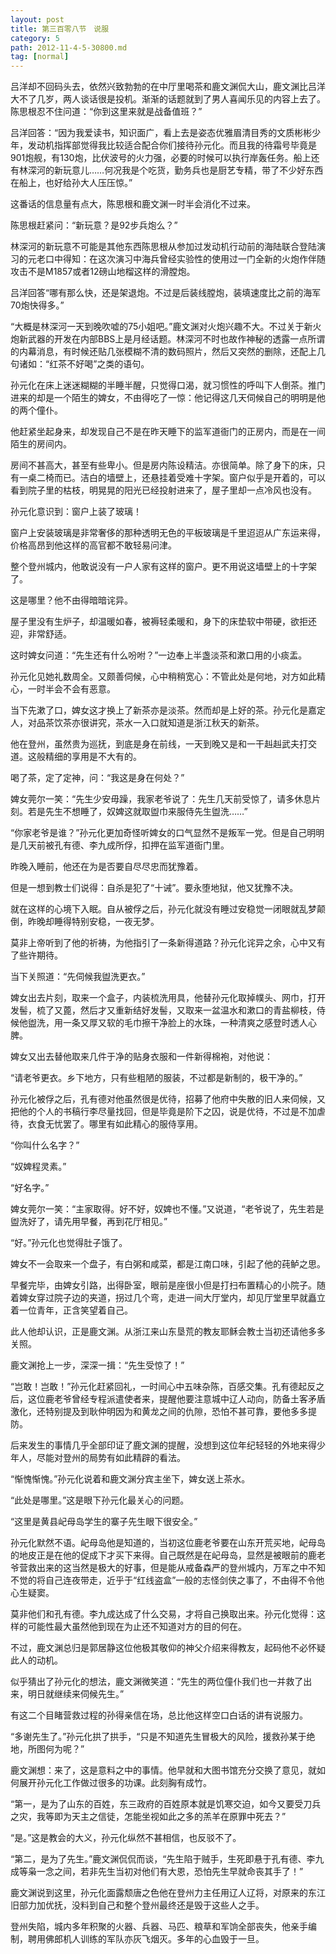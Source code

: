```yaml
---
layout: post
title: 第三百零八节　说服
category: 5
path: 2012-11-4-5-30800.md
tag: [normal]
---
```


吕洋却不回码头去，依然兴致勃勃的在中厅里喝茶和鹿文渊侃大山，鹿文渊比吕洋大不了几岁，两人谈话很是投机。渐渐的话题就到了男人喜闻乐见的内容上去了。陈思根忍不住问道：“你到这里来就是战备值班？”

吕洋回答：“因为我爱读书，知识面广，看上去是姿态优雅眉清目秀的文质彬彬少年，发动机指挥部觉得我比较适合配合你们接待孙元化。而且我的待霜号毕竟是901炮舰，有130炮，比伏波号的火力强，必要的时候可以执行岸轰任务。船上还有林深河的新玩意儿……何况我是个吃货，勤务兵也是厨艺专精，带了不少好东西在船上，也好给孙大人压压惊。”

这番话的信息量有点大，陈思根和鹿文渊一时半会消化不过来。

陈思根赶紧问：“新玩意？是92步兵炮么？”

林深河的新玩意不可能是其他东西陈思根从参加过发动机行动前的海陆联合登陆演习的元老口中得知：在这次演习中海兵曾经实验性的使用过一门全新的火炮作伴随攻击不是M1857或者12磅山地榴这样的滑膛炮。

吕洋回答“哪有那么快，还是架退炮。不过是后装线膛炮，装填速度比之前的海军70炮快得多。”

“大概是林深河一天到晚吹嘘的75小姐吧。”鹿文渊对火炮兴趣不大。不过关于新火炮新武器的开发在内部BBS上是月经话题。林深河不时也故作神秘的透露一点所谓的内幕消息，有时候还贴几张模糊不清的数码照片，然后又突然的删除，还配上几句诸如：“红茶不好喝”之类的语句。

孙元化在床上迷迷糊糊的半睡半醒，只觉得口渴，就习惯性的呼叫下人倒茶。推门进来的却是一个陌生的婢女，不由得吃了一惊：他记得这几天伺候自己的明明是他的两个僮仆。

他赶紧坐起身来，却发现自己不是在昨天睡下的监军道衙门的正房内，而是在一间陌生的房间内。

房间不甚高大，甚至有些卑小。但是房内陈设精洁。亦很简单。除了身下的床，只有一桌二椅而已。洁白的墙壁上，还悬挂着受难十字架。窗户似乎是开着的，可以看到院子里的枯枝，明晃晃的阳光已经投射进来了，屋子里却一点冷风也没有。

孙元化意识到：窗户上装了玻璃！

窗户上安装玻璃是非常奢侈的那种透明无色的平板玻璃是千里迢迢从广东运来得，价格高昂到他这样的高官都不敢轻易问津。

整个登州城内，他敢说没有一户人家有这样的窗户。更不用说这墙壁上的十字架了。

这是哪里？他不由得暗暗诧异。

屋子里没有生炉子，却温暖如春，被褥轻柔暖和，身下的床垫软中带硬，欲拒还迎，非常舒适。

这时婢女问道：“先生还有什么吩咐？”一边奉上半盏淡茶和漱口用的小痰盂。

孙元化见她礼数周全。又颇善伺候，心中稍稍宽心：不管此处是何地，对方如此精心，一时半会不会有恶意。

当下先漱了口，婢女这才换上了新茶亦是淡茶。然而却是上好的茶。孙元化是嘉定人，对品茶饮茶亦很讲究，茶水一入口就知道是浙江秋天的新茶。

他在登州，虽然贵为巡抚，到底是身在前线，一天到晚又是和一干赳赳武夫打交道。这般精细的享用是不大有的。

喝了茶，定了定神，问：“我这是身在何处？”

婢女莞尔一笑：“先生少安毋躁，我家老爷说了：先生几天前受惊了，请多休息片刻。若是先生不想睡了，奴婢这就取盥巾来服侍先生盥洗……”

“你家老爷是谁？”孙元化更加奇怪听婢女的口气显然不是叛军一党。但是自己明明是几天前被孔有德、李九成所俘，扣押在监军道衙门里。

昨晚入睡前，他还在为是否要自尽尽忠而犹豫着。

但是一想到教士们说得：自杀是犯了“十诫”。要永堕地狱，他又犹豫不决。

就在这样的心境下入眠。自从被俘之后，孙元化就没有睡过安稳觉一闭眼就乱梦颠倒，昨晚却睡得特别安稳，一夜无梦。

莫非上帝听到了他的祈祷，为他指引了一条新得道路？孙元化诧异之余，心中又有了些许期待。

当下关照道：“先伺候我盥洗更衣。”

婢女出去片刻，取来一个盒子，内装梳洗用具，他替孙元化取掉幞头、网巾，打开发髻，梳了又蓖，然后才又重新结好发髻，又取来一盆温水和漱口的青盐柳枝，侍候他盥洗，用一条又厚又软的毛巾擦干净脸上的水珠，一种清爽之感登时透人心脾。

婢女又出去替他取来几件于净的贴身衣服和一件新得棉袍，对他说：

“请老爷更衣。乡下地方，只有些粗陋的服装，不过都是新制的，极干净的。”

孙元化被俘之后，孔有德对他虽然很是优待，招募了他府中失散的旧人来伺候，又把他的个人的书稿行李尽量找回，但是毕竟是阶下之囚，说是优待，不过是不加虐待，衣食无忧罢了。哪里有如此精心的服侍享用。

“你叫什么名字？”

“奴婢程灵素。”

“好名字。”

婢女莞尔一笑：“主家取得。好不好，奴婢也不懂。”又说道，“老爷说了，先生若是盥洗好了，请先用早餐，再到花厅相见。”

“好。”孙元化也觉得肚子饿了。

婢女不一会取来一个盘子，有白粥和咸菜，都是江南口味，引起了他的莼鲈之思。

早餐完毕，由婢女引路，出得卧室，眼前是座很小但是打扫布置精心的小院子。随着婢女穿过院子边的夹道，拐过几个弯，走进一间大厅堂内，却见厅堂里早就矗立着一位青年，正含笑望着自己。

此人他却认识，正是鹿文渊。从浙江来山东垦荒的教友耶稣会教士当初还请他多多关照。

鹿文渊抢上一步，深深一揖：“先生受惊了！”

“岂敢！岂敢！”孙元化赶紧回礼，一时间心中五味杂陈，百感交集。孔有德起反之后，这位鹿老爷曾经专程派遣使者来，提醒他要注意城中辽人动向，防备土客矛盾激化，还特别提及到耿仲明因为和黄龙之间的仇隙，恐怕不甚可靠，要他多多提防。

后来发生的事情几乎全部印证了鹿文渊的提醒，没想到这位年纪轻轻的外地来得少年人，尽能对登州的局势有如此精辟的看法。

“惭愧惭愧。”孙元化说着和鹿文渊分宾主坐下，婢女送上茶水。

“此处是哪里。”这是眼下孙元化最关心的问题。

“这里是黄县屺母岛学生的寨子先生眼下很安全。”

孙元化默然不语。屺母岛他是知道的，当初这位鹿老爷要在山东开荒买地，屺母岛的地皮正是在他的促成下才买下来得。自己既然是在屺母岛，显然是被眼前的鹿老爷营救出来的这当然是极大的好事，但是能从戒备森严的登州城内，万军之中不知不觉的将自己连夜带走，近乎于“红线盗盒”一般的志怪剑侠之事了，不由得不令他心生疑窦。

莫非他们和孔有德。李九成达成了什么交易，才将自己换取出来。孙元化觉得：这样的可能性最大虽然他到现在为止还不知道对方的目的何在。

不过，鹿文渊总归是郭居静这位他极其敬仰的神父介绍来得教友，起码他不必怀疑此人的动机。

似乎猜出了孙元化的想法，鹿文渊微笑道：“先生的两位僮仆我们也一并救了出来，明日就继续来伺候先生。”

有这二个目睹营救过程的孙得亲信在场，总比他这样空口白话的讲有说服力。

“多谢先生了。”孙元化拱了拱手，“只是不知道先生冒极大的风险，援救孙某于绝地，所图何为呢？”

鹿文渊想：来了，这是意料之中的事情。他早就和大图书馆充分交换了意见，就如何展开孙元化工作做过很多的功课。此刻胸有成竹。

“第一，是为了山东的百姓，东三政府的百姓原本就是饥寒交迫，如今又要受刀兵之灾，我等即为天主之信徒，怎能坐视如此之多的羔羊在原罪中死去？”

“是。”这是教会的大义，孙元化纵然不甚相信，也反驳不了。

“第二，是为了先生。”鹿文渊侃侃而谈，“先生陷于贼手，生死即悬于孔有德、李九成等枭一念之间，若非先生当初对他们有大恩，恐怕先生早就命丧其手了！”

鹿文渊说到这里，孙元化面露颓唐之色他在登州力主任用辽人辽将，对原来的东江旧部力加优抚，没料到自己和整个登州最终还是毁于这些人之手。

登州失陷，城内多年积聚的火器、兵器、马匹、粮草和军饷全部丧失，他亲手编制，聘用佛郎机人训练的军队亦灰飞烟灭。多年的心血毁于一旦。